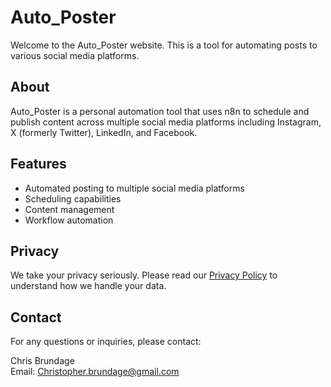 # Auto_Poster

Welcome to the Auto_Poster website. This is a tool for automating posts to various social media platforms.

## About

Auto_Poster is a personal automation tool that uses n8n to schedule and publish content across multiple social media platforms including Instagram, X (formerly Twitter), LinkedIn, and Facebook.

## Features

- Automated posting to multiple social media platforms
- Scheduling capabilities
- Content management
- Workflow automation

## Privacy

We take your privacy seriously. Please read our [Privacy Policy](privacy/privacy.md) to understand how we handle your data.

## Contact

For any questions or inquiries, please contact:

Chris Brundage  
Email: Christopher.brundage@gmail.com